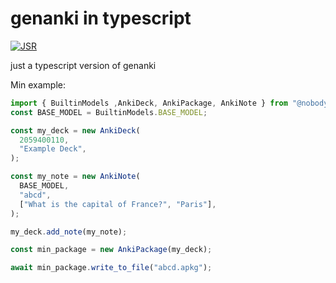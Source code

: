 # genanki in typescript

[![JSR](https://jsr.io/badges/@nobody/anki-deno)](https://jsr.io/@nobody/anki-deno)


just a typescript version of genanki

Min example:

```ts
import { BuiltinModels ,AnkiDeck, AnkiPackage, AnkiNote } from "@nobody/anki-deno";
const BASE_MODEL = BuiltinModels.BASE_MODEL;

const my_deck = new AnkiDeck(
  2059400110,
  "Example Deck",
);

const my_note = new AnkiNote(
  BASE_MODEL,
  "abcd",
  ["What is the capital of France?", "Paris"],
);

my_deck.add_note(my_note);

const min_package = new AnkiPackage(my_deck);

await min_package.write_to_file("abcd.apkg");

```

